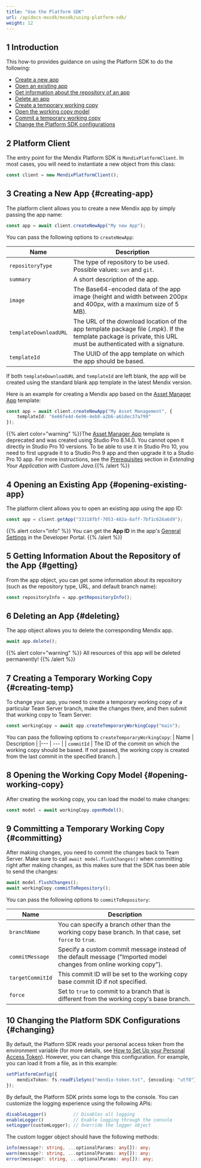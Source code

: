 ```yaml
---
title: "Use the Platform SDK"
url: /apidocs-mxsdk/mxsdk/using-platform-sdk/
weight: 12
---
```


## 1 Introduction 

This how-to provides guidance on using the Platform SDK to do the following:

* [Create a new app](#creating-app)
* [Open an existing app](#opening-existing-app)
* [Get information about the repository of an app](#getting)
* [Delete an app](#deleting)
* [Create a temporary working copy](#creating-temp)
* [Open the working copy model](#opening-working-copy)
* [Commit a temporary working copy](#committing)
* [Change the Platform SDK configurations](#changing)

## 2 Platform Client

The entry point for the Mendix Platform SDK is `MendixPlatformClient`. In most cases, you will need to instantiate a new object from this class:

```ts
const client = new MendixPlatformClient();
```

## 3 Creating a New App {#creating-app}

The platform client allows you to create a new Mendix app by simply passing the app name:

```ts
const app = await client.createNewApp("My new App");
```

You can pass the following options to `createNewApp`:

| Name | Description | 
|--- | --- |
| `repositoryType` | The type of repository to be used. Possible values: `svn` and `git`. |
| `summary` | A short description of the app. |
| `image` | The Base64-encoded data of the app image (height and width between 200px and 400px, with a maximum size of 5 MB). |
| `templateDownloadURL` | The URL of the download location of the app template package file (*.mpk*). If the template package is private, this URL must be authenticated with a signature. |
| `templateId` | The UUID of the app template on which the app should be based. |

If both `templateDownloadURL` and `templateId` are left blank, the app will be created using the standard blank app template in the latest Mendix version.

Here is an example for creating a Mendix app based on the [Asset Manager App](https://marketplace.mendix.com/link/component/69674) template:

```ts
const app = await client.createNewApp("My Asset Management", {
    templateId: "6e66fe4d-6e96-4eb8-a2b6-a61dec37a799"
});
```

{{% alert color="warning" %}}The [Asset Manager App](https://marketplace.mendix.com/link/component/69674) template is deprecated and was created using Studio Pro 8.14.0. You cannot open it directly in Studio Pro 10 versions. To be able to use it in Studio Pro 10, you need to first upgrade it to a Studio Pro 9 app and then upgrade it to a Studio Pro 10 app. For more instructions, see the [Prerequisites](/refguide/extending-your-application-with-custom-java/#prerequisites) section in *Extending Your Application with Custom Java*.{{% /alert %}}

## 4 Opening an Existing App {#opening-existing-app}

The platform client allows you to open an existing app using the app ID:

```ts
const app = client.getApp("33118fbf-7053-482a-8aff-7bf1c626a6d9");
```

{{% alert color="info" %}}
You can get the **App ID** in the app's [General Settings](/developerportal/collaborate/general-settings/) in the Developer Portal.
{{% /alert %}}

## 5 Getting Information About the Repository of the App {#getting}

From the app object, you can get some information about its repository (such as the repository type, URL, and default branch name):

```ts
const repositoryInfo = app.getRepositoryInfo();
```

## 6 Deleting an App {#deleting}

The app object allows you to delete the corresponding Mendix app. 

```ts
await app.delete();
```

{{% alert color="warning" %}}
All resources of this app will be deleted permanently!
{{% /alert %}}

## 7 Creating a Temporary Working Copy {#creating-temp}

To change your app, you need to create a temporary working copy of a particular Team Server branch, make the changes there, and then submit that working copy to Team Server:

```ts
const workingCopy = await app.createTemporaryWorkingCopy("main");
```

You can pass the following options to `createTemporaryWorkingCopy`:
| Name | Description |
|--- | --- |
| `commitId` | The ID of the commit on which the working copy should be based. If not passed, the working copy is created from the last commit in the specified branch. |

## 8 Opening the Working Copy Model {#opening-working-copy}

After creating the working copy, you can load the model to make changes:

```ts
const model = await workingCopy.openModel();
```

## 9 Committing a Temporary Working Copy {#committing}

After making changes, you need to commit the changes back to Team Server. Make sure to call `await model.flushChanges()` when committing right after making changes, as this makes sure that the SDK has been able to send the changes:

```ts
await model.flushChanges();
await workingCopy.commitToRepository();
```

You can pass the following options to `commitToRepository`:

| Name | Description |
|--- | --- |
| `branchName` | You can specify a branch other than the working copy base branch. In that case, set `force` to `true`. |
| `commitMessage` | Specify a custom commit message instead of the default message ("Imported model changes from online working copy"). |
| `targetCommitId` | This commit ID will be set to the working copy base commit ID if not specified. |
| `force` | Set to `true` to commit to a branch that is different from the working copy's base branch. |

## 10 Changing the Platform SDK Configurations {#changing}

By default, the Platform SDK reads your personal access token from the environment variable (for more details, see [How to Set Up your Personal Access Token](/apidocs-mxsdk/mxsdk/set-up-your-pat/)). However, you can change this configuration. For example, you can load it from a file, as in this example:

```ts
setPlatformConfig({
    mendixToken: fs.readFileSync("mendix-token.txt", {encoding: "utf8"})
});
```

By default, the Platform SDK prints some logs to the console. You can customize the logging experience using the following APIs:

```ts
disableLogger()          // Disables all logging
enableLogger()           // Enable logging through the console
setLogger(customLogger); // Override the logger object
```

The custom logger object should have the following methods:

```ts
info(message?: string, ...optionalParams: any[]): any;
warn(message?: string, ...optionalParams: any[]): any;
error(message?: string, ...optionalParams: any[]): any;
```
